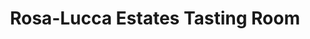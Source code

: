 ---
title: "Rosa-Lucca Estates Tasting Room"
url: /cool/rosa-lucca-estates-tasting-room/
shop: wine
---